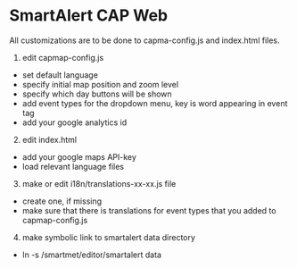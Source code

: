 # SmartAlert CAP Web

All customizations are to be done to capma-config.js and index.html files.

1. edit capmap-config.js 
  * set default language
  * specify initial map position and zoom level
  * specify which day buttons will be shown
  * add event types for the dropdown menu, key is word appearing in event tag
  * add your google analytics id

2. edit index.html
  * add your google maps API-key
  * load relevant language files

3. make or edit i18n/translations-xx-xx.js file
  * create one, if missing
  * make sure that there is translations for event types that you
    added to capmap-config.js

4. make symbolic link to smartalert data directory
  * ln -s /smartmet/editor/smartalert data

